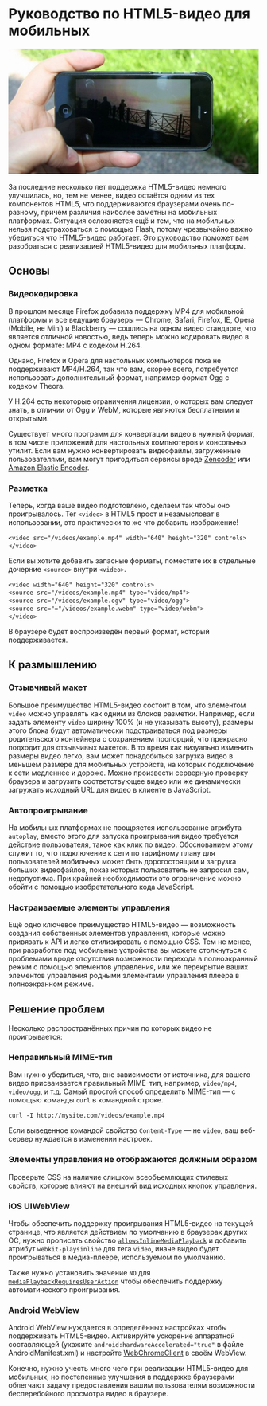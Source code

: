 # Руководство по HTML5-видео для мобильных

![HTML5-видео для мобильных][Изображение]

За последние несколько лет поддержка HTML5-видео немного улучшилась, но, тем не 
менее, видео остаётся одним из тех компонентов HTML5, что поддерживаются 
браузерами очень по-разному, причём различия наиболее заметны на мобильных 
платформах. Ситуация осложняется ещё и тем, что на мобильных нельзя 
подстраховаться с помощью Flash, потому чрезвычайно важно убедиться что 
HTML5-видео работает. Это руководство поможет вам разобраться с реализацией 
HTML5-видео для мобильных платформ.

## Основы

### Видеокодировка 

В прошлом месяце Firefox добавила поддержку MP4 для мобильной платформы и все 
ведущие браузеры — Chrome, Safari, Firefox, IE, Opera (Mobile, не Mini) и 
Blackberry — сошлись на одном видео стандарте, что является отличной новостью, 
ведь теперь можно кодировать видео в одном формате: MP4 с кодеком H.264.

Однако, Firefox и Opera для настольных компьютеров пока не поддерживают 
MP4/H.264, так что вам, скорее всего, потребуется использовать дополнительный 
формат, например формат Ogg с кодеком Theora.

У H.264 есть некоторые ограничения лицензии, о которых вам следует знать, в 
отличии от Ogg и WebM, которые являются бесплатными и открытыми. 

Существует много программ для конвертации видео в нужный формат, в том числе 
приложений для настольных компьютеров и консольных утилит. Если вам нужно 
конвертировать видеофайлы, загруженные пользователями, вам могут пригодиться 
сервисы вроде [Zencoder][1] или [Amazon Elastic Encoder][2].

### Разметка

Теперь, когда ваше видео подготовлено, сделаем так чтобы оно проигрывалось. Тег 
`<video>` в HTML5 прост и незамысловат в использовании, это практически то же 
что добавить изображение!

    <video src="/videos/example.mp4" width="640" height="320" controls></video>

Если вы хотите добавить запасные форматы, поместите их в отдельные дочерние 
`<source>` внутри `<video>`.

    <video width="640" height="320" controls>
    <source src="/videos/example.mp4" type="video/mp4">
    <source src="/videos/example.ogv" type="video/ogg">
    <source src="="/videos/example.webm" type="video/webm">
    </video>
 
В браузере будет воспроизведён первый формат, который поддерживается.

## К размышлению

### Отзывчивый макет

Большое преимущество HTML5-видео состоит в том, что элементом `video` можно 
управлять как одним из блоков разметки. Например, если задать элементу `video` 
ширину 100% (и не указывать высоту), размеры этого блока будут автоматически 
подстраиваться под размеры родительского контейнера с сохранением пропорций, что 
прекрасно подходит для отзывчивых макетов. В то время как визуально изменить 
размеры видео легко, вам может понадобиться загрузка видео в меньшем размере для 
мобильных устройств, на которых подключение к сети медленнее и дороже. Можно 
произвести серверную проверку браузера и загрузить соответствующее видео или же 
динамически загружать исходный URL для видео в клиенте в JavaScript.

### Автопроигрывание

На мобильных платформах не поощряется использование атрибута `autoplay`, вместо 
этого для запуска проигрывания видео требуется действие пользователя, такое как 
клик по видео. Обоснованием этому служит то, что подключение к сети по тарифному 
плану для пользователей мобильных может быть дорогостоящим и загрузка больших 
видеофайлов, показ которых пользователь не запросил сам, недопустима. При 
крайней необходимости это ограничение можно обойти с помощью изобретательного 
кода JavaScript.

### Настраиваемые элементы управления

Ещё одно ключевое преимущество HTML5-видео — возможность создания собственных 
элементов управления, которые можно привязать к API и легко стилизировать с 
помощью CSS. Тем не менее, при разработке под мобильные устройства вы можете 
столкнуться с проблемами вроде отсутствия возможности перехода в полноэкранный 
режим с помощью элементов управления, или же перекрытие ваших элементов 
управления родными элементами управления плеера в полноэкранном режиме. 

## Решение проблем

Несколько распространённых причин по которых видео не проигрывается:

### Неправильный MIME-тип

Вам нужно убедиться, что, вне зависимости от источника, для вашего видео 
присваивается правильный MIME-тип, например, `video/mp4`, `video/ogg`, и т.д. 
Самый простой способ определить MIME-тип — с помощью команды `curl` в командной 
строке.

    curl -I http://mysite.com/videos/example.mp4

Если выведенное командой свойство `Content-Type` — не `video`, ваш веб-сервер 
нуждается в изменении настроек.

### Элементы управления не отображаются должным образом

Проверьте CSS на наличие слишком всеобъемлющих стилевых свойств, которые влияют 
на внешний вид исходных кнопок управления.

### iOS UIWebView

Чтобы обеспечить поддержку проигрывания HTML5-видео на текущей странице, что 
является действием по умолчанию в браузерах других ОС, нужно прописать свойство 
[`allowsInlineMediaPlayback`][3] и добавить атрибут `webkit-playsinline` для 
тега `video`, иначе видео будет проигрываться в медиа-плеере, используемом по 
умолчанию.

Также нужно установить значение `NO` для [`mediaPlaybackRequiresUserAction`][4] 
чтобы обеспечить поддержку автоматического проигрывания.

### Android WebView

Android WebView нуждается в определённых настройках чтобы поддерживать 
HTML5-видео. Активируйте ускорение аппаратной составляющей (укажите `android:hardwareAccelerated="true"` в файле AndroidManifest.xml) и настройте 
[WebChromeClient][5] в своём WebView.

Конечно, нужно учесть много чего при реализации HTML5-видео для мобильных, но 
постепенные улучшения в поддержке браузерами облегчают задачу предоставления 
вашим пользователям возможности бесперебойного просмотра видео в браузере.

[1]: http://zencoder.com/en/
[2]: http://aws.amazon.com/elastictranscoder/
[3]: https://developer.apple.com/library/ios/documentation/uikit/reference/UIWebView_Class/Reference/Reference.html
[4]: https://developer.apple.com/library/ios/documentation/uikit/reference/UIWebView_Class/Reference/Reference.html
[5]: http://developer.android.com/reference/android/webkit/WebChromeClient.html

[Изображение]: img/html5_video_primer-600x300.jpg